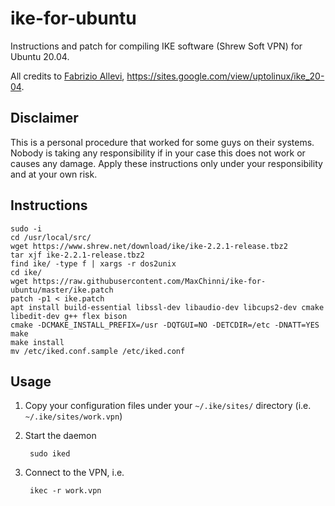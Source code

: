# ike-for-ubuntu
Instructions and patch for compiling IKE software (Shrew Soft VPN) for Ubuntu 20.04.

All credits to [Fabrizio Allevi](https://www.linkedin.com/in/fabrizio-allevi-3201431a/it-it?trk=people-guest_people_search-card&originalSubdomain=it), https://sites.google.com/view/uptolinux/ike_20-04.

## Disclaimer
This is a personal procedure that worked for some guys on their systems. Nobody is taking any responsibility if in your case this does not work or causes any damage. Apply these instructions only under your responsibility and at your own risk.

## Instructions

    sudo -i
    cd /usr/local/src/
    wget https://www.shrew.net/download/ike/ike-2.2.1-release.tbz2
    tar xjf ike-2.2.1-release.tbz2
    find ike/ -type f | xargs -r dos2unix
    cd ike/
    wget https://raw.githubusercontent.com/MaxChinni/ike-for-ubuntu/master/ike.patch
    patch -p1 < ike.patch
    apt install build-essential libssl-dev libaudio-dev libcups2-dev cmake libedit-dev g++ flex bison
    cmake -DCMAKE_INSTALL_PREFIX=/usr -DQTGUI=NO -DETCDIR=/etc -DNATT=YES
    make
    make install
    mv /etc/iked.conf.sample /etc/iked.conf

## Usage

1. Copy your configuration files under your `~/.ike/sites/` directory (i.e. ``~/.ike/sites/work.vpn``)
2. Start the daemon

        sudo iked
3. Connect to the VPN, i.e.

        ikec -r work.vpn
